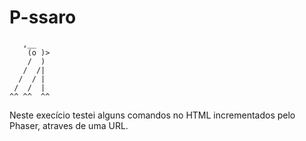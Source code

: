 # P-ssaro

       ,__
        (o )>
        /  )
       /  /|
      /  / |
     /  /  | 
    ^^ ^^  ^^

Neste execício testei alguns comandos no HTML incrementados pelo Phaser, atraves de uma URL.

